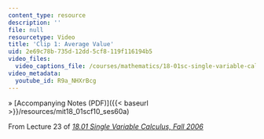 ```yaml
---
content_type: resource
description: ''
file: null
resourcetype: Video
title: 'Clip 1: Average Value'
uid: 2e69c78b-735d-12dd-5cf8-119f116194b5
video_files:
  video_captions_file: /courses/mathematics/18-01sc-single-variable-calculus-fall-2010/unit-3-the-definite-integral-and-its-applications/part-c-average-value-probability-and-numerical-integration/session-60-integrals-and-averages/clip-1-average-value/R9a_NHXrBcg.vtt
video_metadata:
  youtube_id: R9a_NHXrBcg
---
```


» [Accompanying Notes (PDF)]({{< baseurl >}}/resources/mit18_01scf10_ses60a)

From Lecture 23 of [_18.01 Single Variable Calculus, Fall 2006_](/courses/18-01-single-variable-calculus-fall-2006/pages/video-lectures)